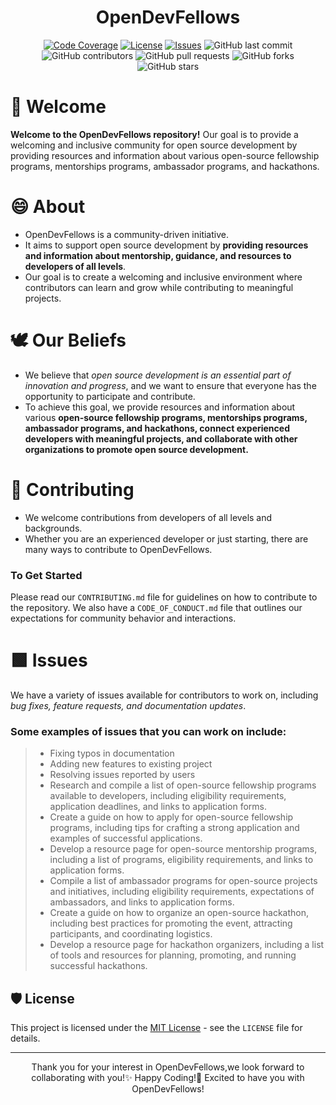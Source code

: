 <div align="center">
<h1 id="opendevfellows">OpenDevFellows</h1>
<p><a href="https://codecov.io/gh/AbhiiVops/OpenDevFellows"><img src="https://img.shields.io/codecov/c/github/AbhiiVops/OpenDevFellows" alt="Code Coverage"></a>
<a href="https://github.com/AbhiiVops/OpenDevFellows/blob/master/LICENSE"><img src="https://img.shields.io/github/license/AbhiiVops/OpenDevFellows" alt="License"></a>
<a href="https://github.com/AbhiiVops/OpenDevFellows/issues"><img src="https://img.shields.io/github/issues/AbhiiVops/OpenDevFellows" alt="Issues"></a>
<img src="https://img.shields.io/github/last-commit/AbhiiVops/OpenDevFellows" alt="GitHub last commit">
<img src="https://img.shields.io/github/contributors/AbhiiVops/OpenDevFellows" alt="GitHub contributors">
<img src="https://img.shields.io/github/issues-pr/AbhiiVops/OpenDevFellows" alt="GitHub pull requests">
<img src="https://img.shields.io/github/forks/AbhiiVops/OpenDevFellows" alt="GitHub forks">
<img src="https://img.shields.io/github/stars/AbhiiVops/OpenDevFellows" alt="GitHub stars"></p>
</div>


# 👋 Welcome
**Welcome to the OpenDevFellows repository!** Our goal is to provide a welcoming and inclusive community for open source development by providing resources and information about various open-source fellowship programs, mentorships programs, ambassador programs, and hackathons.

# 😄 About
- OpenDevFellows is a community-driven initiative.
- It aims to support open source development by **providing resources and information about mentorship, guidance, and resources to developers of all levels**.
- Our goal is to create a welcoming and inclusive environment where contributors can learn and grow while contributing to meaningful projects.

# 🕊️ Our Beliefs
- We believe that *open source development is an essential part of innovation and progress*, and we want to ensure that everyone has the opportunity to participate and contribute. 
- To achieve this goal, we provide resources and information about various **open-source fellowship programs, mentorships programs, ambassador programs, and hackathons, connect experienced developers with meaningful projects, and collaborate with other organizations to promote open source development.**

# 🤝 Contributing
- We welcome contributions from developers of all levels and backgrounds. 
- Whether you are an experienced developer or just starting, there are many ways to contribute to OpenDevFellows.

### To Get Started
Please read our `CONTRIBUTING.md` file for guidelines on how to contribute to the repository. We also have a `CODE_OF_CONDUCT.md` file that outlines our expectations for community behavior and interactions.

# 🟩 Issues
We have a variety of issues available for contributors to work on, including *bug fixes, feature requests, and documentation updates*. 

### Some examples of issues that you can work on include:

>
> - Fixing typos in documentation
> - Adding new features to existing project
> - Resolving issues reported by users
> - Research and compile a list of open-source fellowship programs available to developers, including eligibility requirements, application deadlines, and links to application forms.
> - Create a guide on how to apply for open-source fellowship programs, including tips for crafting a strong application and examples of successful applications.
> - Develop a resource page for open-source mentorship programs, including a list of programs, eligibility requirements, and links to application forms.
> - Compile a list of ambassador programs for open-source projects and initiatives, including eligibility requirements, expectations of ambassadors, and links to application forms.
> - Create a guide on how to organize an open-source hackathon, including best practices for promoting the event, attracting participants, and coordinating logistics.
> - Develop a resource page for hackathon organizers, including a list of tools and resources for planning, promoting, and running successful hackathons.
>

## 🛡️ License

This project is licensed under the [MIT License](https://opensource.org/licenses/MIT) - see the `LICENSE` file for details.


<hr>
<p align="center">
Thank you for your interest in OpenDevFellows,we look forward to collaborating with you!✨
Happy Coding!🚀
Excited to have you with OpenDevFellows! 
</p>